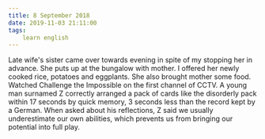 ```yaml
---
title: 8 September 2018
date: 2019-11-03 21:11:00
tags:
    learn english
---
```


Late wife's sister came over towards evening in spite of my stopping her in advance. She puts up at the bungalow with mother. I offered her newly cooked rice, potatoes and eggplants. She also brought mother some food.
Watched Challenge the Impossible on the first channel of CCTV. A young man surnamed Z correctly arranged a pack of cards like the disorderly pack within 17 seconds by quick memory, 3 seconds less than the record kept by a German. When asked about his reflections, Z said we usually underestimate our own abilities, which prevents us from bringing our potential into full play. 